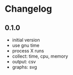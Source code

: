 # Changelog



## 0.1.0
 - initial version
 - use gnu time
 - process X runs
 - collect: time, cpu, memory
 - output: csv
 - graphs: svg 